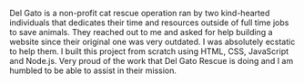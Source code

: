 Del Gato is a non-profit cat rescue operation ran by two kind-hearted individuals that dedicates their time and resources outside of full time jobs to save animals. They reached out to me and asked for help building a website since their original one was very outdated. I was absolutely ecstatic to help them. I built this project from scratch using HTML, CSS, JavaScript and Node.js. Very proud of the work that Del Gato Rescue is doing and I am humbled to be able to assist in their mission.
